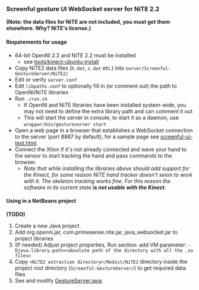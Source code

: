 ### Screenful gesture UI WebSocket server for NiTE 2.2

**(Note: the data files for NiTE are not included, you must get them elsewhere. Why? NiTE's license.)**

#### Requirements for usage

- 64-bit OpenNI 2.2 and NiTE 2.2 must be installed
    - see [tools/kinect-ubuntu-install](https://github.com/Screenful/screenful-gestures/tree/master/tools/kinect-ubuntu-install)
- Copy NiTE2 data files (`h.dat`, `s.dat` etc.) into `server/Screenful-GestureServer/NiTE2/`
- Edit or verify `server.conf`
- Edit `libpaths.conf` to optionally fill in (or comment out) the path to OpenNI/NiTE libraries
- Run `./run.sh`
    - If OpenNI and NiTE libraries have been installed system-wide, you may not need to define the extra library path and can comment it out
    - This will start the server in console, to start it as a daemon, use `wrapper/bin/gestureserver start`
- Open a web page in a browser that establishes a WebSocket connection to the server (port 8887 by default), for a sample page see [screenful-ui-test.html](https://github.com/Screenful/screenful-gestures/tree/master/server/Screenful-GestureServer/html/screenful-ui-test.html).
- Connect the Xtion if it's not already connected and wave your hand to the sensor to start tracking the hand and pass commands to the browser.
    - _Note that while installing the libraries above should add support for the Kinect, for some reason NiTE hand tracker doesn't seem to work with it. The skeleton tracking works fine. For this reason the software in its current state **is not usable with the Kinect**._

#### Using in a NetBeans project

**(TODO)**

1. Create a new Java project
2. Add org.openni.jar, com.primesense.nite.jar, java_websocket.jar to project libraries
3. (If needed) Adjust project properties, Run section: add VM parameter: `-Djava.library.path=<absolute path of the directory with all the .so files>`
4. Copy `<NiTE2 extraction directory>/Redist/NiTE2` directory inside the project root directory (`Screenful-GestureServer/`) to get required data files
5. See and modify [GestureServer.java](https://github.com/Screenful/screenful-gestures/blob/master/server/Screenful-GestureServer/src/screenful/server/GestureServer.java).
